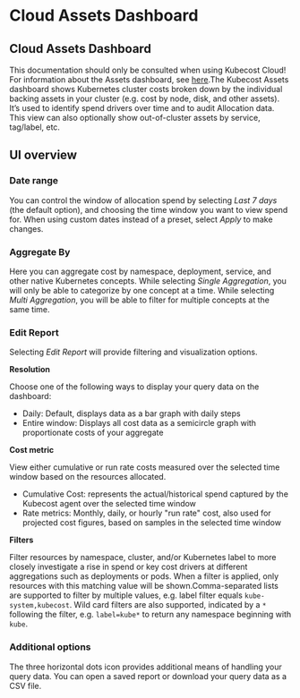 # Cloud Assets Dashboard

## Cloud Assets Dashboard

This documentation should only be consulted when using Kubecost Cloud! For information about the Assets dashboard, see [here](https://docs.kubecost.com/using-kubecost/navigating-the-kubecost-ui/assets).The Kubecost Assets dashboard shows Kubernetes cluster costs broken down by the individual backing assets in your cluster (e.g. cost by node, disk, and other assets). It’s used to identify spend drivers over time and to audit Allocation data. This view can also optionally show out-of-cluster assets by service, tag/label, etc.

## UI overview <a href="#ui-overview" id="ui-overview"></a>

### Date range <a href="#date-range" id="date-range"></a>

You can control the window of allocation spend by selecting _Last 7 days_ (the default option), and choosing the time window you want to view spend for. When using custom dates instead of a preset, select _Apply_ to make changes.

### Aggregate By <a href="#aggregate-by" id="aggregate-by"></a>

Here you can aggregate cost by namespace, deployment, service, and other native Kubernetes concepts. While selecting _Single Aggregation_, you will only be able to categorize by one concept at a time. While selecting _Multi Aggregation_, you will be able to filter for multiple concepts at the same time.

### Edit Report <a href="#edit-report" id="edit-report"></a>

Selecting _Edit Report_ will provide filtering and visualization options.

**Resolution**

Choose one of the following ways to display your query data on the dashboard:

* Daily: Default, displays data as a bar graph with daily steps
* Entire window: Displays all cost data as a semicircle graph with proportionate costs of your aggregate

**Cost metric**

View either cumulative or run rate costs measured over the selected time window based on the resources allocated.

* Cumulative Cost: represents the actual/historical spend captured by the Kubecost agent over the selected time window
* Rate metrics: Monthly, daily, or hourly "run rate" cost, also used for projected cost figures, based on samples in the selected time window

**Filters**

Filter resources by namespace, cluster, and/or Kubernetes label to more closely investigate a rise in spend or key cost drivers at different aggregations such as deployments or pods. When a filter is applied, only resources with this matching value will be shown.Comma-separated lists are supported to filter by multiple values, e.g. label filter equals `kube-system,kubecost`. Wild card filters are also supported, indicated by a `*` following the filter, e.g. `label=kube*` to return any namespace beginning with `kube`.

### Additional options <a href="#additional-options" id="additional-options"></a>

The three horizontal dots icon provides additional means of handling your query data. You can open a saved report or download your query data as a CSV file.
